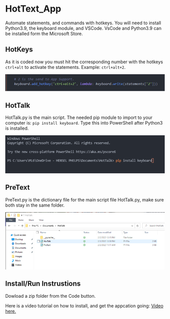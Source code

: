 # HotText_App
Automate statements, and commands with hotkeys. You will need to install Python3.9, the keyboard module, and VSCode. VsCode and Python3.9 can be installed form the Microsoft Store.

## HotKeys
As it is coded now you must hit the corresponding number with the hotkeys `ctrl+alt` to activate the statements. Example: `ctrl+alt+2`.

![Example](HotKey2.PNG "Example")

## HotTalk
HotTalk.py is the main script. The needed pip module to import to your computer is: `pip install keyboard`. Type this into PowerShell after Python3 is installed.

![Example](Pip_Command.PNG "Example")

## PreText
PreText.py is the dictionary file for the main script file HotTalk.py, make sure both stay in the same folder.

![Example](Same.PNG "Example")

## Install/Run Instrustions
Dowload a zip folder from the Code button.

Here is a video tutorial on how to install, and get the appcation going: 
[Video here.](https://youtu.be/8U7rk1BczG0)
